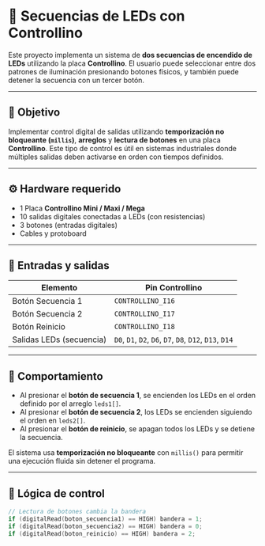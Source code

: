 # 🔁 Secuencias de LEDs con Controllino

Este proyecto implementa un sistema de **dos secuencias de encendido de LEDs** utilizando la placa **Controllino**. El usuario puede seleccionar entre dos patrones de iluminación presionando botones físicos, y también puede detener la secuencia con un tercer botón.

---

## 🧠 Objetivo

Implementar control digital de salidas utilizando **temporización no bloqueante (`millis`)**, **arreglos** y **lectura de botones** en una placa **Controllino**. Este tipo de control es útil en sistemas industriales donde múltiples salidas deben activarse en orden con tiempos definidos.

---

## ⚙️ Hardware requerido

- 1 Placa **Controllino Mini / Maxi / Mega**
- 10 salidas digitales conectadas a LEDs (con resistencias)
- 3 botones (entradas digitales)
- Cables y protoboard

---

## 🧩 Entradas y salidas

| Elemento              | Pin Controllino |
|-----------------------|------------------|
| Botón Secuencia 1     | `CONTROLLINO_I16` |
| Botón Secuencia 2     | `CONTROLLINO_I17` |
| Botón Reinicio        | `CONTROLLINO_I18` |
| Salidas LEDs (secuencia) | `D0`, `D1`, `D2`, `D6`, `D7`, `D8`, `D12`, `D13`, `D14` |

---

## 🔄 Comportamiento

- Al presionar el **botón de secuencia 1**, se encienden los LEDs en el orden definido por el arreglo `leds1[]`.
- Al presionar el **botón de secuencia 2**, los LEDs se encienden siguiendo el orden en `leds2[]`.
- Al presionar el **botón de reinicio**, se apagan todos los LEDs y se detiene la secuencia.

El sistema usa **temporización no bloqueante** con `millis()` para permitir una ejecución fluida sin detener el programa.

---

## 🧠 Lógica de control

```cpp
// Lectura de botones cambia la bandera
if (digitalRead(boton_secuencia1) == HIGH) bandera = 1;
if (digitalRead(boton_secuencia2) == HIGH) bandera = 0;
if (digitalRead(boton_reinicio) == HIGH) bandera = 2;
